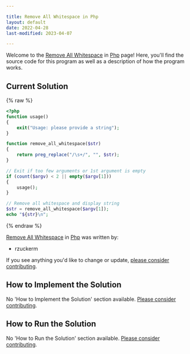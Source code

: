```yaml
---

title: Remove All Whitespace in Php
layout: default
date: 2022-04-28
last-modified: 2023-04-07

---
```


Welcome to the [Remove All Whitespace](https://sampleprograms.io/projects/remove-all-whitespace) in [Php](https://sampleprograms.io/languages/php) page! Here, you'll find the source code for this program as well as a description of how the program works.

## Current Solution

{% raw %}

```php
<?php
function usage()
{
    exit("Usage: please provide a string");
}

function remove_all_whitespace($str)
{
    return preg_replace("/\s+/", "", $str);
}

// Exit if too few arguments or 1st argument is empty
if (count($argv) < 2 || empty($argv[1]))
{
    usage();
}

// Remove all whitespace and display string
$str = remove_all_whitespace($argv[1]);
echo "${str}\n";
```

{% endraw %}

[Remove All Whitespace](https://sampleprograms.io/projects/remove-all-whitespace) in [Php](https://sampleprograms.io/languages/php) was written by:

- rzuckerm

If you see anything you'd like to change or update, [please consider contributing](https://github.com/TheRenegadeCoder/sample-programs).

## How to Implement the Solution

No 'How to Implement the Solution' section available. [Please consider contributing](https://github.com/TheRenegadeCoder/sample-programs-website).

## How to Run the Solution

No 'How to Run the Solution' section available. [Please consider contributing](https://github.com/TheRenegadeCoder/sample-programs-website).